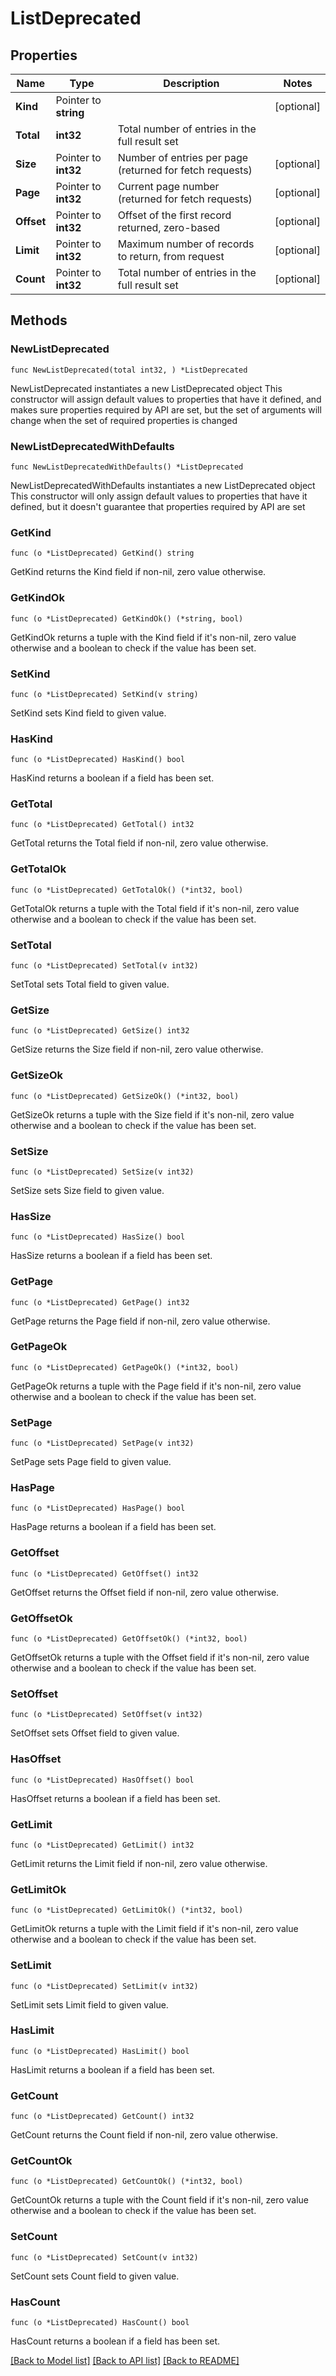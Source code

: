 # ListDeprecated

## Properties

Name | Type | Description | Notes
------------ | ------------- | ------------- | -------------
**Kind** | Pointer to **string** |  | [optional] 
**Total** | **int32** | Total number of entries in the full result set | 
**Size** | Pointer to **int32** | Number of entries per page (returned for fetch requests) | [optional] 
**Page** | Pointer to **int32** | Current page number (returned for fetch requests) | [optional] 
**Offset** | Pointer to **int32** | Offset of the first record returned, zero-based | [optional] 
**Limit** | Pointer to **int32** | Maximum number of records to return, from request | [optional] 
**Count** | Pointer to **int32** | Total number of entries in the full result set | [optional] 

## Methods

### NewListDeprecated

`func NewListDeprecated(total int32, ) *ListDeprecated`

NewListDeprecated instantiates a new ListDeprecated object
This constructor will assign default values to properties that have it defined,
and makes sure properties required by API are set, but the set of arguments
will change when the set of required properties is changed

### NewListDeprecatedWithDefaults

`func NewListDeprecatedWithDefaults() *ListDeprecated`

NewListDeprecatedWithDefaults instantiates a new ListDeprecated object
This constructor will only assign default values to properties that have it defined,
but it doesn't guarantee that properties required by API are set

### GetKind

`func (o *ListDeprecated) GetKind() string`

GetKind returns the Kind field if non-nil, zero value otherwise.

### GetKindOk

`func (o *ListDeprecated) GetKindOk() (*string, bool)`

GetKindOk returns a tuple with the Kind field if it's non-nil, zero value otherwise
and a boolean to check if the value has been set.

### SetKind

`func (o *ListDeprecated) SetKind(v string)`

SetKind sets Kind field to given value.

### HasKind

`func (o *ListDeprecated) HasKind() bool`

HasKind returns a boolean if a field has been set.

### GetTotal

`func (o *ListDeprecated) GetTotal() int32`

GetTotal returns the Total field if non-nil, zero value otherwise.

### GetTotalOk

`func (o *ListDeprecated) GetTotalOk() (*int32, bool)`

GetTotalOk returns a tuple with the Total field if it's non-nil, zero value otherwise
and a boolean to check if the value has been set.

### SetTotal

`func (o *ListDeprecated) SetTotal(v int32)`

SetTotal sets Total field to given value.


### GetSize

`func (o *ListDeprecated) GetSize() int32`

GetSize returns the Size field if non-nil, zero value otherwise.

### GetSizeOk

`func (o *ListDeprecated) GetSizeOk() (*int32, bool)`

GetSizeOk returns a tuple with the Size field if it's non-nil, zero value otherwise
and a boolean to check if the value has been set.

### SetSize

`func (o *ListDeprecated) SetSize(v int32)`

SetSize sets Size field to given value.

### HasSize

`func (o *ListDeprecated) HasSize() bool`

HasSize returns a boolean if a field has been set.

### GetPage

`func (o *ListDeprecated) GetPage() int32`

GetPage returns the Page field if non-nil, zero value otherwise.

### GetPageOk

`func (o *ListDeprecated) GetPageOk() (*int32, bool)`

GetPageOk returns a tuple with the Page field if it's non-nil, zero value otherwise
and a boolean to check if the value has been set.

### SetPage

`func (o *ListDeprecated) SetPage(v int32)`

SetPage sets Page field to given value.

### HasPage

`func (o *ListDeprecated) HasPage() bool`

HasPage returns a boolean if a field has been set.

### GetOffset

`func (o *ListDeprecated) GetOffset() int32`

GetOffset returns the Offset field if non-nil, zero value otherwise.

### GetOffsetOk

`func (o *ListDeprecated) GetOffsetOk() (*int32, bool)`

GetOffsetOk returns a tuple with the Offset field if it's non-nil, zero value otherwise
and a boolean to check if the value has been set.

### SetOffset

`func (o *ListDeprecated) SetOffset(v int32)`

SetOffset sets Offset field to given value.

### HasOffset

`func (o *ListDeprecated) HasOffset() bool`

HasOffset returns a boolean if a field has been set.

### GetLimit

`func (o *ListDeprecated) GetLimit() int32`

GetLimit returns the Limit field if non-nil, zero value otherwise.

### GetLimitOk

`func (o *ListDeprecated) GetLimitOk() (*int32, bool)`

GetLimitOk returns a tuple with the Limit field if it's non-nil, zero value otherwise
and a boolean to check if the value has been set.

### SetLimit

`func (o *ListDeprecated) SetLimit(v int32)`

SetLimit sets Limit field to given value.

### HasLimit

`func (o *ListDeprecated) HasLimit() bool`

HasLimit returns a boolean if a field has been set.

### GetCount

`func (o *ListDeprecated) GetCount() int32`

GetCount returns the Count field if non-nil, zero value otherwise.

### GetCountOk

`func (o *ListDeprecated) GetCountOk() (*int32, bool)`

GetCountOk returns a tuple with the Count field if it's non-nil, zero value otherwise
and a boolean to check if the value has been set.

### SetCount

`func (o *ListDeprecated) SetCount(v int32)`

SetCount sets Count field to given value.

### HasCount

`func (o *ListDeprecated) HasCount() bool`

HasCount returns a boolean if a field has been set.


[[Back to Model list]](../README.md#documentation-for-models) [[Back to API list]](../README.md#documentation-for-api-endpoints) [[Back to README]](../README.md)


